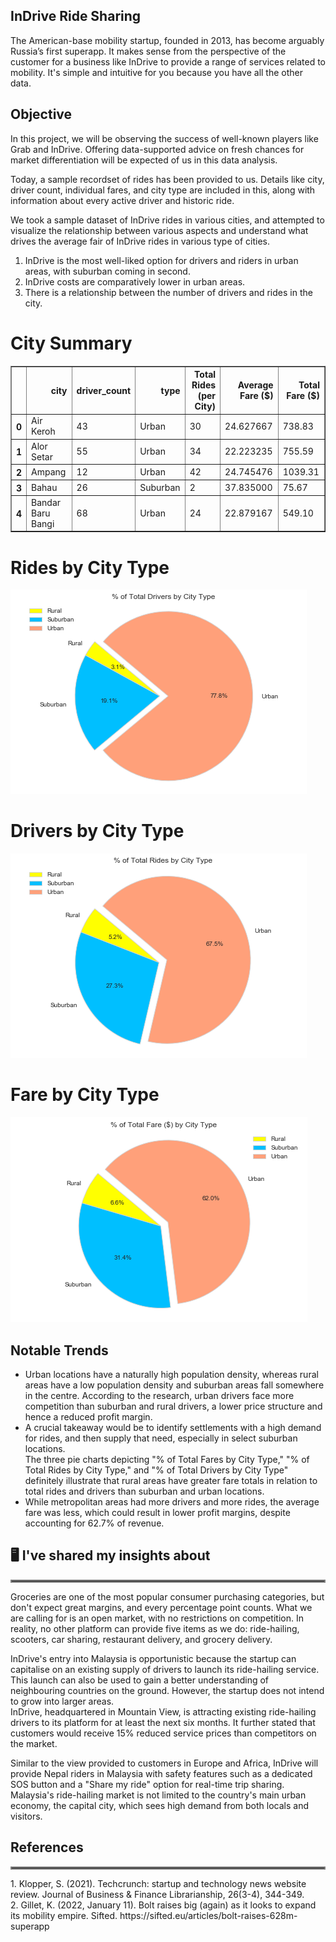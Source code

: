 
## InDrive Ride Sharing
The American-base mobility startup, founded in 2013, has become arguably Russia’s first superapp.
It makes sense from the perspective of the customer for a business like InDrive to provide a range of services related to mobility. It's simple and intuitive for you because you have all the other data.


## Objective
In this project, we will be observing the success of well-known players like Grab and InDrive. Offering data-supported advice on fresh chances for market differentiation will be expected of us in this data analysis.

Today, a sample recordset of rides has been provided to us. Details like city, driver count, individual fares, and city type are included in this, along with information about every active driver and historic ride.

We took a sample dataset of InDrive rides in various cities, and attempted to visualize the relationship between various aspects and understand what drives the average fair of InDrive rides in various type of cities.
1. InDrive is the most well-liked option for drivers and riders in urban areas, with suburban coming in second.
2. InDrive costs are comparatively lower in urban areas.
3. There is a relationship between the number of drivers and rides in the city.


# City Summary 

<table border="1" class="dataframe">
  <thead>
    <tr style="text-align: right;">
      <th></th>
      <th>city</th>
      <th>driver_count</th>
      <th>type</th>
      <th>Total Rides (per City)</th>
      <th>Average Fare ($)</th>
      <th>Total Fare ($)</th>
    </tr>
  </thead>
  <tbody>
    <tr>
      <th>0</th>
      <td>Air Keroh</td>
      <td>43</td>
      <td>Urban</td>
      <td>30</td>
      <td>24.627667</td>
      <td>738.83</td>
    </tr>
    <tr>
      <th>1</th>
      <td>Alor Setar</td>
      <td>55</td>
      <td>Urban</td>
      <td>34</td>
      <td>22.223235</td>
      <td>755.59</td>
    </tr>
    <tr>
      <th>2</th>
      <td>Ampang</td>
      <td>12</td>
      <td>Urban</td>
      <td>42</td>
      <td>24.745476</td>
      <td>1039.31</td>
    </tr>
    <tr>
      <th>3</th>
      <td>Bahau</td>
      <td>26</td>
      <td>Suburban</td>
      <td>2</td>
      <td>37.835000</td>
      <td>75.67</td>
    </tr>
    <tr>
      <th>4</th>
      <td>Bandar Baru Bangi</td>
      <td>68</td>
      <td>Urban</td>
      <td>24</td>
      <td>22.879167</td>
      <td>549.10</td>
    </tr>
  </tbody>
</table>
</div>


# Rides by City Type


![png](Pie_Totalrides_citytype.png)


# Drivers by City Type


![png](Pie_Totaldrivers_citytype.png)


# Fare by City Type


![png](Pie_Totalfare_citytype.png)



## Notable Trends

- Urban locations have a naturally high population density, whereas rural areas have a low population density and suburban areas fall somewhere in the centre. According to the research, urban drivers face more competition than suburban and rural drivers, a lower price structure and hence a reduced profit margin.
- A crucial takeaway would be to identify settlements with a high demand for rides, and then supply that need, especially in select suburban locations.<br>The three pie charts depicting "% of Total Fares by City Type," "% of Total Rides by City Type," and "% of Total Drivers by City Type" definitely illustrate that rural areas have greater fare totals in relation to total rides and drivers than suburban and urban locations.
- While metropolitan areas had more drivers and more rides, the average fare was less, which could result in lower profit margins, despite accounting for 62.7% of revenue.



## 🖥️ I've shared my insights about
<hr style="border:2px solid gray">
<p>Groceries are one of the most popular consumer purchasing categories, but don't expect great margins, and every percentage point counts. What we are calling for is an open market, with no restrictions on competition. In reality, no other platform can provide five items as we do: ride-hailing, scooters, car sharing, restaurant delivery, and grocery delivery.</p>

<p>InDrive's entry into Malaysia is opportunistic because the startup can capitalise on an existing supply of drivers to launch its ride-hailing service. This launch can also be used to gain a better understanding of neighbouring countries on the ground. However, the startup does not intend to grow into larger areas.<br>InDrive, headquartered in Mountain View, is attracting existing ride-hailing drivers to its platform for at least the next six months. It further stated that customers would receive 15% reduced service prices than competitors on the market.</p>

<p>Similar to the view provided to customers in Europe and Africa, InDrive will provide Nepal riders in Malaysia with safety features such as a dedicated SOS button and a "Share my ride" option for real-time trip sharing. Malaysia's ride-hailing market is not limited to the country's main urban economy, the capital city, which sees high demand from both locals and visitors.</p>

## References
<hr style="border:2px solid gray">
1. Klopper, S. (2021). Techcrunch: startup and technology news website review. Journal of Business & Finance Librarianship, 26(3-4), 344-349.<br>2. Gillet, K. (2022, January 11). Bolt raises big (again) as it looks to expand its mobility empire. Sifted. https://sifted.eu/articles/bolt-raises-628m-superapp 


